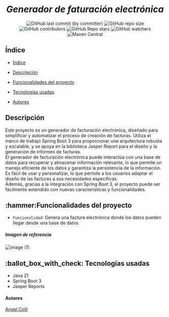 <em> <h1 align="center"> Generador de faturación electrónica </h1> </em>

<p align="center">
<img alt="GitHub last commit (by committer)" src="https://img.shields.io/github/last-commit/NoxSlow99/generatedReport?style=plastic&color=001933">

<img alt="GitHub repo size" src="https://img.shields.io/github/repo-size/NoxSlow99/generatedReport?style=plastic&label=Tama%C3%B1o&color=001933">

<img alt="GitHub contributors" src="https://img.shields.io/github/contributors/NoxSlow99/generatedReport?style=plastic&color=001933">

<img alt="GitHub Repo stars" src="https://img.shields.io/github/stars/NoxSlow99/generatedReport?style=social">

<img alt="GitHub watchers" src="https://img.shields.io/github/watchers/NoxSlow99/generatedReport?style=social">

<img alt="Maven Central" src="https://img.shields.io/maven-central/v/org.springframework.boot/spring-boot-starter-parent?style=social&logo=Spring%20Boot&label=Spring%20Boot&labelColor=FFFFFF">

</p>

<h2 name="indice"> Índice </h2>

- [Índice](#indice)

- [Descripción](#descripcion)

- [Funcionalidades del proyecto](#funcionalidades-del-proyecto)

- [Tecnologías usadas](#tecnologias-usadas)

- [Autores](#autores)

<h2 name="descripcion"> Descripción </h2>
<p> Este proyecto es un generador de facturación electrónica, diseñado para simplificar y automatizar el proceso de creación de facturas.
    Utiliza el marco de trabajo Spring Boot 3 para proporcionar una arquitectura robusta y escalable, y se apoya en la biblioteca Jasper Report para el diseño y la
    generación de informes de facturas. <br>
    El generador de facturación electrónica puede interactúa con una base de datos para recuperar y almacenar información relevante,
    lo que permite un manejo eficiente de los datos y garantiza la persistencia de la información. Es fácil de usar y personalizar, lo que permite a los usuarios adaptar el
    diseño de las facturas a sus necesidades específicas. <br>
    Además, gracias a la integración con Spring Boot 3, el proyecto puede ser fácilmente extendido con nuevas
    características y funcionalidades. </p>

<h2 name="funcionalidades-del-proyecto"> :hammer:Funcionalidades del proyecto </h2>

- `Funcionalidad`: Genera una factura electrónica donde los datos pueden llegar desde una base de datos

##### *Imagen de referencia*
![image (1)](https://github.com/NoxSlow99/generatedReport/assets/121517428/4070300d-31f6-4f27-b157-3c33b5b97a8b)

<h2 name="tecnologias-usadas"> :ballot_box_with_check: Tecnologías usadas </h2>

- Java 21
- Spring Boot 3
- Jasper Reports

<h4> Autores </h4>

<a href="https://github.com/NoxSlow99" target="_blank" name="autores"> Angel Colli </a>
